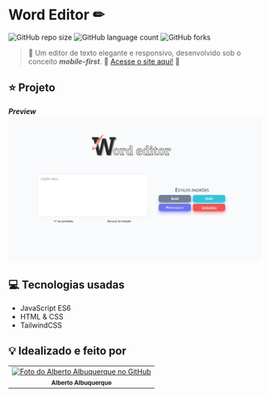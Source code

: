 # Word Editor ✏

![GitHub repo size](https://img.shields.io/github/repo-size/allbertuu/word-editor?style=for-the-badge)
![GitHub language count](https://img.shields.io/github/languages/count/allbertuu/word-editor?style=for-the-badge)
![GitHub forks](https://img.shields.io/github/forks/allbertuu/word-editor?style=for-the-badge)

> 📝 Um editor de texto elegante e responsivo, desenvolvido sob o conceito ***mobile-first***.
🚀 [Acesse o site aqui!](https://allbertuu.github.io/Word-editor/) 🚀  

## ⭐ Projeto
***Preview***  
<img src="./screenshots/banner.png" alt="Imagem de vizualização do site">

## 💻 Tecnologias usadas
- JavaScript ES6
- HTML & CSS
- TailwindCSS

## 💡 Idealizado e feito por

<table>
  <tr>
    <td align="center">
      <a href="https://www.github.com/allbertuu">
        <img src="https://avatars.githubusercontent.com/u/89992304?v=4" width="100px;" alt="Foto do Alberto Albuquerque no GitHub"/><br>
        <sub>
          <b>Alberto Albuquerque</b>
        </sub>
      </a>
    </td>
  </tr>
</table>
